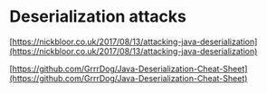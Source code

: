 # Deserialization attacks

[https://nickbloor.co.uk/2017/08/13/attacking-java-deserialization](https://nickbloor.co.uk/2017/08/13/attacking-java-deserialization)

[https://github.com/GrrrDog/Java-Deserialization-Cheat-Sheet](https://github.com/GrrrDog/Java-Deserialization-Cheat-Sheet)

